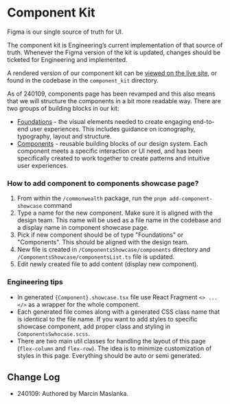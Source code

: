 # Component Kit

Figma is our single source of truth for UI.

The component kit is Engineering’s current implementation of that source of truth. Whenever the Figma version of the kit is updated, changes should be ticketed for Engineering and implemented.

A rendered version of our component kit can be [viewed on the live site](https://commonwealth.im/components), or found in the codebase in the `component_kit` directory.

As of 240109, components page has been revamped and this also means that we will structure the components in a bit more readable way. There are two groups of building blocks in our kit:

- [Foundations](https://www.figma.com/file/yCUKk46hg9Fy3EXGkSoaKT/%F0%9F%9A%A7-Foundation?type=design&node-id=2%3A27&mode=design&t=qnBiTOOKaYhIM9bI-1) - the visual elements needed to create engaging end-to-end user experiences. This includes guidance on iconography, typography, layout and structure.
- [Components](https://www.figma.com/file/eIVp33a1oCu0AtcLwSbGjr/%F0%9F%9A%A7-Components-and-Patterns?type=design&mode=design&t=LQy3p5zpdAM5fos8-1) - reusable building blocks of our design system. Each component meets a specific interaction or UI need, and has been specifically created to work together to create patterns and intuitive user experiences.

### How to add component to components showcase page?

1. From within the `/commonwealth` package, run the `pnpm add-component-showcase` command
2. Type a name for the new component. Make sure it is aligned with the design team. This name will be used as a file name in the codebase and a display name in component showcase page.
3. Pick if new component should be of type "Foundations" or "Components". This should be aligned with the design team.
4. New file is created in `/ComponentsShowcase/components` directory and `/ComponentsShowcase/componentsList.ts` file is updated.
5. Edit newly created file to add content (display new component).

### Engineering tips

- In generated `{Component}.showcase.tsx` file use React Fragment `<> ... </>` as a wrapper for the whole component.
- Each generated file comes along with a generated CSS class name that is identical to the file name. If you want to add styles to specific showcase component, add proper class and styling in `ComponentsSwhocase.scss`.
- There are two main util classes for handling the layout of this page (`flex-column` and `flex-row`). The idea is to minimize customization of styles in this page. Everything should be auto or semi generated.

## Change Log

- 240109: Authored by Marcin Maslanka.
